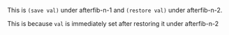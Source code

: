 This is `(save val)` under afterfib-n-1 and `(restore val)` under afterfib-n-2.

This is because `val` is immediately set after restoring it under afterfib-n-2
